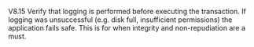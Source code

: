 V8.15 Verify that logging is performed before executing the transaction. If logging was unsuccessful (e.g. disk full, insufficient permissions) the application fails safe. This is for when integrity and non-repudiation are a must.